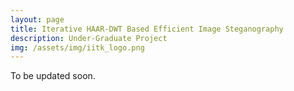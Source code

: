 ```yaml
---
layout: page
title: Iterative HAAR-DWT Based Efficient Image Steganography
description: Under-Graduate Project
img: /assets/img/iitk_logo.png
---
```


To be updated soon.

